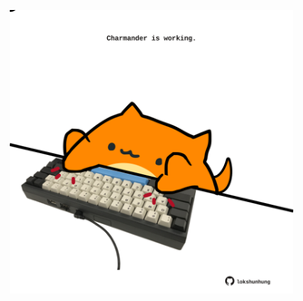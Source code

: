 <!-- built at 28/02/2025, 04:00:51 UTC -->
<p align="center">
  <img width="500" height="500" src="./ReadmeImage.svg">
</p>
